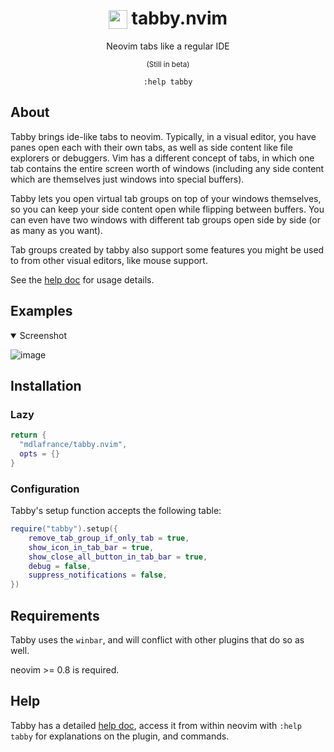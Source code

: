 <h1 align=center>
  <img src="https://github.com/user-attachments/assets/e5005f94-1c42-4bc3-97a9-6d57ef77b710" width="30" height="30" style="vertical-align: bottom" />
 tabby.nvim
</h1>

<p align="center" size=10>
  Neovim tabs like a regular IDE 
</p>

<p align="center">
    <sup>(Still in beta)</sup> <!-- x-release-please-version -->
</p>

<p align="center">
    <code>:help tabby</code>
</p>

## About 
Tabby brings ide-like tabs to neovim. Typically, in a visual editor, you 
have panes open each with their own tabs, as well as side content like file
explorers or debuggers. Vim has a different concept of tabs, in which one tab
contains the entire screen worth of windows (including any side content which
are themselves just windows into special buffers).

Tabby lets you open virtual tab groups on top of your windows themselves, so
you can keep your side content open while flipping between buffers. You can even
have two windows with different tab groups open side by side (or as many as you want).

Tab groups created by tabby also support some features you might be used to 
from other visual editors, like mouse support. 

See the [help doc](./doc/tabby.nvim.txt) for usage details.

## Examples
<details open>
  <summary>
    Screenshot
  </summary>

![image](https://github.com/user-attachments/assets/3e173d90-90e6-4dbc-aaa3-57493248d2d7)

  
</details>

## Installation
### Lazy
```lua
return {
  "mdlafrance/tabby.nvim",
  opts = {}
}
```

### Configuration
Tabby's setup function accepts the following table:

```lua
require("tabby").setup({
    remove_tab_group_if_only_tab = true,
    show_icon_in_tab_bar = true,
    show_close_all_button_in_tab_bar = true,
    debug = false,
    suppress_notifications = false,
})
```

## Requirements
Tabby uses the `winbar`, and will conflict with other plugins that do so as well.

neovim >= 0.8 is required.

## Help
Tabby has a detailed [help doc](./doc/tabby.nvim.txt), access it from within neovim with `:help tabby` for explanations on the plugin, and commands.
